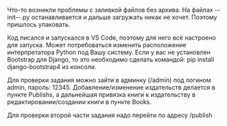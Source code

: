 Что-то возникли проблемы с заливкой файлов без архива. На файлах --init--.py останавливается и дальше загружать никак не хочет. 
Поэтому пришлось упаковать.

Код писался и запускался в VS Code, поэтому для него всё настроено для запуска. Может потребоваться изменить расположение интерпретатора Python под Вашу систему.
Если у вас не установлен Bootstrap для Django, то это необходимо сделать командой: pip install django-bootstrap4 из консоли.

Для проверки задания можно зайти в админку (/admin) под логином admin, пароль: 12345. Добавление/изменение издательств делается в пункте Publishs, а дальнейшая привязка книги к издательству в редактировании/создании книги в пункте Books.

Для проверки второй части задания надо перейти по адресу /publish
